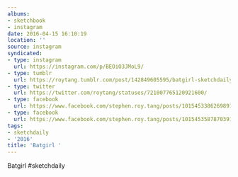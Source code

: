 ```yaml
---
albums:
- sketchbook
- instagram
date: 2016-04-15 16:10:19
location: ''
source: instagram
syndicated:
- type: instagram
  url: https://instagram.com/p/BEOiO3JMoL9/
- type: tumblr
  url: https://roytang.tumblr.com/post/142849605595/batgirl-sketchdaily
- type: twitter
  url: https://twitter.com/roytang/statuses/721007765120921600/
- type: facebook
  url: https://www.facebook.com/stephen.roy.tang/posts/10154533862698912:2
- type: facebook
  url: https://www.facebook.com/stephen.roy.tang/posts/10154535878703912
tags:
- sketchdaily
- '2016'
title: 'Batgirl '
---
```


Batgirl #sketchdaily